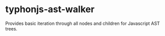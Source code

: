 # typhonjs-ast-walker
Provides basic iteration through all nodes and children for Javascript AST trees. 
